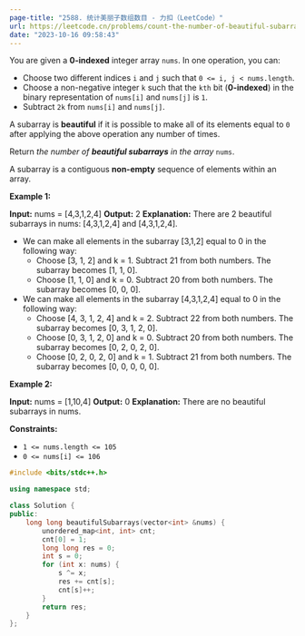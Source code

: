 ```yaml
---
page-title: "2588. 统计美丽子数组数目 - 力扣（LeetCode）"
url: https://leetcode.cn/problems/count-the-number-of-beautiful-subarrays/description/
date: "2023-10-16 09:58:43"
---
```

You are given a **0-indexed** integer array `nums`. In one operation, you can:

-   Choose two different indices `i` and `j` such that `0 <= i, j < nums.length`.
-   Choose a non-negative integer `k` such that the `kth` bit (**0-indexed**) in the binary representation of `nums[i]` and `nums[j]` is `1`.
-   Subtract `2k` from `nums[i]` and `nums[j]`.

A subarray is **beautiful** if it is possible to make all of its elements equal to `0` after applying the above operation any number of times.

Return *the number of **beautiful subarrays** in the array* `nums`.

A subarray is a contiguous **non-empty** sequence of elements within an array.

**Example 1:**

**Input:** nums = \[4,3,1,2,4\]
**Output:** 2
**Explanation:** There are 2 beautiful subarrays in nums: \[4,3,1,2,4\] and \[4,3,1,2,4\].
- We can make all elements in the subarray \[3,1,2\] equal to 0 in the following way:
  - Choose \[3, 1, 2\] and k = 1. Subtract 21 from both numbers. The subarray becomes \[1, 1, 0\].
  - Choose \[1, 1, 0\] and k = 0. Subtract 20 from both numbers. The subarray becomes \[0, 0, 0\].
- We can make all elements in the subarray \[4,3,1,2,4\] equal to 0 in the following way:
  - Choose \[4, 3, 1, 2, 4\] and k = 2. Subtract 22 from both numbers. The subarray becomes \[0, 3, 1, 2, 0\].
  - Choose \[0, 3, 1, 2, 0\] and k = 0. Subtract 20 from both numbers. The subarray becomes \[0, 2, 0, 2, 0\].
  - Choose \[0, 2, 0, 2, 0\] and k = 1. Subtract 21 from both numbers. The subarray becomes \[0, 0, 0, 0, 0\].

**Example 2:**

**Input:** nums = \[1,10,4\]
**Output:** 0
**Explanation:** There are no beautiful subarrays in nums.

**Constraints:**

-   `1 <= nums.length <= 105`
-   `0 <= nums[i] <= 106`

```cpp
#include <bits/stdc++.h>

using namespace std;

class Solution {
public:
    long long beautifulSubarrays(vector<int> &nums) {
        unordered_map<int, int> cnt;
        cnt[0] = 1;
        long long res = 0;
        int s = 0;
        for (int x: nums) {
            s ^= x;
            res += cnt[s];
            cnt[s]++;
        }
        return res;
    }
};
```